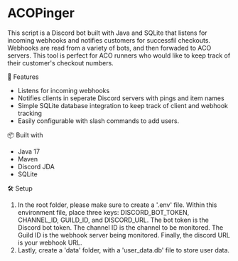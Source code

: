 # ACOPinger

This script is a Discord bot built with Java and SQLite that listens for incoming webhooks and notifies customers for successfil checkouts. Webhooks are read from a variety of bots, and then forwaded to ACO servers. This tool is perfect for ACO runners who would like to keep track of their customer's checkout numbers.

🚀 Features
- Listens for incoming webhooks
- Notifies clients in seperate Discord servers with pings and item names
- Simple SQLite database integration to keep track of client and webhook tracking
- Easily configurable with slash commands to add users.

📦 Built with
- Java 17
- Maven
- Discord JDA
- SQLite

🛠️ Setup
1. In the root folder, please make sure to create a '.env' file. Within this environment file, place three keys: DISCORD_BOT_TOKEN, CHANNEL_ID, GUILD_ID, and DISCORD_URL. The bot token is the Discord bot token. The channel ID is the channel to be monitored. The Guild ID is the webhook server being monitored. Finally, the discord URL is your webhook URL.
2. Lastly, create a 'data' folder, with a 'user_data.db' file to store user data. 